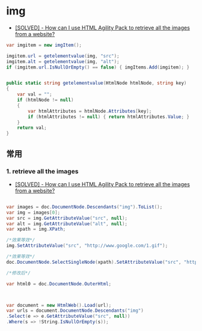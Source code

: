 # img

- [[SOLVED] - How can I use HTML Agility Pack to retrieve all the images from a website?](https://html-agility-pack.net/knowledge-base/2113924/how-can-i-use-html-agility-pack-to-retrieve-all-the-images-from-a-website-)

```c#
var imgitem = new imgItem();

imgitem.url = getelementvalue(img, "src");
imgitem.alt = getelementvalue(img, "alt");
if (imgitem.url.IsNullOrEmpty() == false) { imgItems.Add(imgitem); }


public static string getelementvalue(HtmlNode htmlNode, string key)
{
    var val = "";
    if (htmlNode != null)
    {
        var htmlAttributes = htmlNode.Attributes[key];
        if (htmlAttributes != null) { return htmlAttributes.Value; }
    }
    return val;
}
```

## 常用

### 1. retrieve all the images

- [[SOLVED] - How can I use HTML Agility Pack to retrieve all the images from a website?](https://html-agility-pack.net/knowledge-base/2113924/how-can-i-use-html-agility-pack-to-retrieve-all-the-images-from-a-website-)

```c#

var images = doc.DocumentNode.Descendants("img").ToList();
var img = images[0];
var src = img.GetAttributeValue("src", null);
var alt = img.GetAttributeValue("alt", null);
var xpath = img.XPath;

/*效果等效*/
img.SetAttributeValue("src", "http://www.google.com/1.gif");

/*效果等效*/
doc.DocumentNode.SelectSingleNode(xpath).SetAttributeValue("src", "http://www.google.com/1.gif");

/*修改后*/

var html0 = doc.DocumentNode.OuterHtml;



var document = new HtmlWeb().Load(url);
var urls = document.DocumentNode.Descendants("img")
.Select(e => e.GetAttributeValue("src", null))
.Where(s => !String.IsNullOrEmpty(s));
```
